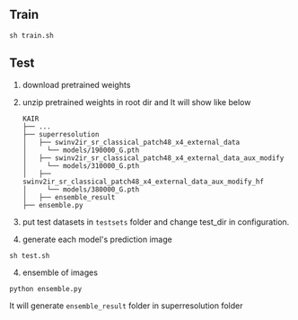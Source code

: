 ## Train

```
sh train.sh
```

## Test

1. download pretrained weights 
2. unzip pretrained weights in root dir and It will show like below
    ```
    KAIR
    ├── ...
    ├── superresolution                    
    │   ├── swinv2ir_sr_classical_patch48_x4_external_data
    │     └── models/190000_G.pth
    │   ├── swinv2ir_sr_classical_patch48_x4_external_data_aux_modify
    │     └── models/310000_G.pth
    │   ├── swinv2ir_sr_classical_patch48_x4_external_data_aux_modify_hf
    │     └── models/380000_G.pth
    │   ├── ensemble_result
    ├── ensemble.py
    ```

3. put test datasets in `testsets` folder and change test_dir in configuration. 
4. generate each model's prediction image
```
sh test.sh
```

4. ensemble of images
```
python ensemble.py
```
It will generate `ensemble_result` folder in superresolution folder
